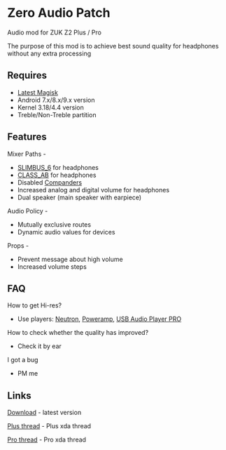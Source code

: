 # Zero Audio Patch

Audio mod for ZUK Z2 Plus / Pro

The purpose of this mod is to achieve best sound quality for headphones without any extra processing

## Requires

* [Latest Magisk](https://forum.xda-developers.com/apps/magisk/official-magisk-v7-universal-systemless-t3473445)
* Android 7.x/8.x/9.x version
* Kernel 3.18/4.4 version
* Treble/Non-Treble partition

## Features

Mixer Paths -
* [SLIMBUS_6](https://en.wikipedia.org/wiki/SLIMbus) for headphones
* [CLASS_AB](https://en.wikipedia.org/wiki/Power_amplifier_classes) for headphones
* Disabled [Companders](https://en.wikipedia.org/wiki/Companding)
* Increased analog and digital volume for headphones
* Dual speaker (main speaker with earpiece)

Audio Policy -
* Mutually exclusive routes
* Dynamic audio values for devices

Props -
* Prevent message about high volume
* Increased volume steps

## FAQ

How to get Hi-res?
* Use players: [Neutron](https://play.google.com/store/apps/details?id=com.neutroncode.mp), [Poweramp](https://play.google.com/store/apps/details?id=com.maxmpz.audioplayer), [USB Audio Player PRO](https://play.google.com/store/apps/details?id=com.extreamsd.usbaudioplayerpro)

How to check whether the quality has improved?
* Check it by ear

I got a bug
* PM me

## Links

[Download](https://github.com/xvlad113x/zero_audio_patch/releases) - latest version

[Plus thread](https://forum.xda-developers.com/lenovo-zuk-z2/themes/magisk-v17-x-zero-audio-patch-t3843893) - Plus xda thread

[Pro thread](https://forum.xda-developers.com/zuk-z2-pro/themes/magisk-zero-audio-patch-t3882814) - Pro xda thread

